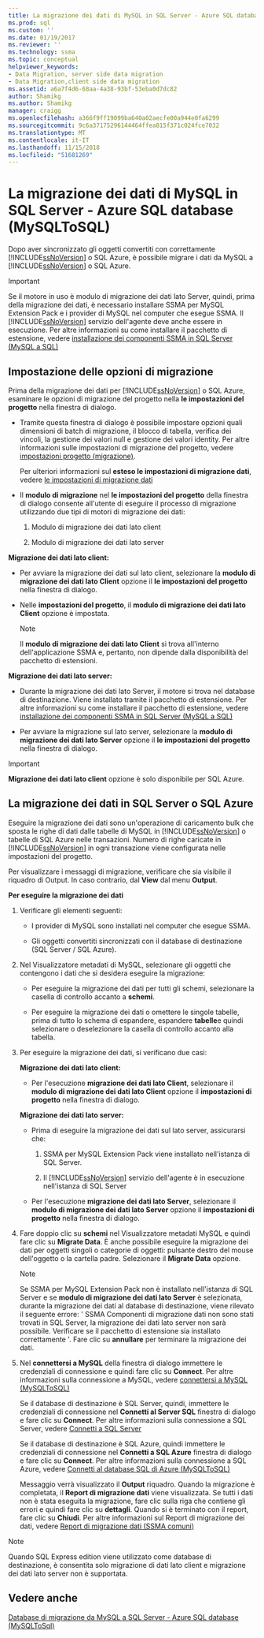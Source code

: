 ```yaml
---
title: La migrazione dei dati di MySQL in SQL Server - Azure SQL database (MySQLToSQL) | Microsoft Docs
ms.prod: sql
ms.custom: ''
ms.date: 01/19/2017
ms.reviewer: ''
ms.technology: ssma
ms.topic: conceptual
helpviewer_keywords:
- Data Migration, server side data migration
- Data Migration,client side data migration
ms.assetid: a6a7f4d6-68aa-4a38-93bf-53eba0d7dc82
author: Shamikg
ms.author: Shamikg
manager: craigg
ms.openlocfilehash: a366f9ff19099ba640a02aecfe00a944e0fa6299
ms.sourcegitcommit: 9c6a37175296144464ffea815f371c024fce7032
ms.translationtype: MT
ms.contentlocale: it-IT
ms.lasthandoff: 11/15/2018
ms.locfileid: "51681269"
---
```

# <a name="migrating-mysql-data-into-sql-server---azure-sql-db-mysqltosql"></a>La migrazione dei dati di MySQL in SQL Server - Azure SQL database (MySQLToSQL)
Dopo aver sincronizzato gli oggetti convertiti con correttamente [!INCLUDE[ssNoVersion](../../includes/ssnoversion-md.md)] o SQL Azure, è possibile migrare i dati da MySQL a [!INCLUDE[ssNoVersion](../../includes/ssnoversion-md.md)] o SQL Azure.  
  
> [!IMPORTANT]  
> Se il motore in uso è modulo di migrazione dei dati lato Server, quindi, prima della migrazione dei dati, è necessario installare SSMA per MySQL Extension Pack e i provider di MySQL nel computer che esegue SSMA. Il [!INCLUDE[ssNoVersion](../../includes/ssnoversion-md.md)] servizio dell'agente deve anche essere in esecuzione. Per altre informazioni su come installare il pacchetto di estensione, vedere [installazione dei componenti SSMA in SQL Server (MySQL a SQL)](https://msdn.microsoft.com/6772d0c5-258f-4d7b-afb0-b5f810e71af1)  
  
## <a name="setting-migration-options"></a>Impostazione delle opzioni di migrazione  
Prima della migrazione dei dati per [!INCLUDE[ssNoVersion](../../includes/ssnoversion-md.md)] o SQL Azure, esaminare le opzioni di migrazione del progetto nella **le impostazioni del progetto** nella finestra di dialogo.  
  
-   Tramite questa finestra di dialogo è possibile impostare opzioni quali dimensioni di batch di migrazione, il blocco di tabella, verifica dei vincoli, la gestione dei valori null e gestione dei valori identity. Per altre informazioni sulle impostazioni di migrazione del progetto, vedere [impostazioni progetto (migrazione)](https://msdn.microsoft.com/2a3cba9e-cd54-4a8b-b858-8fc4cf2580d9).  
  
    Per ulteriori informazioni sul **esteso le impostazioni di migrazione dati**, vedere [le impostazioni di migrazione dati](data-migration-settings-mysqltosql.md)  
  
-   Il **modulo di migrazione** nel **le impostazioni del progetto** della finestra di dialogo consente all'utente di eseguire il processo di migrazione utilizzando due tipi di motori di migrazione dei dati:  
  
    1.  Modulo di migrazione dei dati lato client  
  
    2.  Modulo di migrazione dei dati lato server  
  
**Migrazione dei dati lato client:**  
  
-   Per avviare la migrazione dei dati sul lato client, selezionare la **modulo di migrazione dei dati lato Client** opzione il **le impostazioni del progetto** nella finestra di dialogo.  
  
-   Nelle **impostazioni del progetto**, il **modulo di migrazione dei dati lato Client** opzione è impostata.  
  
    > [!NOTE]  
    > Il **modulo di migrazione dei dati lato Client** si trova all'interno dell'applicazione SSMA e, pertanto, non dipende dalla disponibilità del pacchetto di estensioni.  
  
**Migrazione dei dati lato server:**  
  
-   Durante la migrazione dei dati lato Server, il motore si trova nel database di destinazione. Viene installato tramite il pacchetto di estensione. Per altre informazioni su come installare il pacchetto di estensione, vedere [installazione dei componenti SSMA in SQL Server (MySQL a SQL)](https://msdn.microsoft.com/6772d0c5-258f-4d7b-afb0-b5f810e71af1)  
  
-   Per avviare la migrazione sul lato server, selezionare la **modulo di migrazione dei dati lato Server** opzione il **le impostazioni del progetto** nella finestra di dialogo.  
  
> [!IMPORTANT]  
> **Migrazione dei dati lato client** opzione è solo disponibile per SQL Azure.  
  
## <a name="migrating-data-to-sql-server-or-sql-azure"></a>La migrazione dei dati in SQL Server o SQL Azure  
Eseguire la migrazione dei dati sono un'operazione di caricamento bulk che sposta le righe di dati dalle tabelle di MySQL in [!INCLUDE[ssNoVersion](../../includes/ssnoversion-md.md)] o tabelle di SQL Azure nelle transazioni. Numero di righe caricate in [!INCLUDE[ssNoVersion](../../includes/ssnoversion-md.md)] in ogni transazione viene configurata nelle impostazioni del progetto.  
  
Per visualizzare i messaggi di migrazione, verificare che sia visibile il riquadro di Output. In caso contrario, dal **View** dal menu **Output**.  
  
**Per eseguire la migrazione dei dati**  
  
1.  Verificare gli elementi seguenti:  
  
    -   I provider di MySQL sono installati nel computer che esegue SSMA.  
  
    -   Gli oggetti convertiti sincronizzati con il database di destinazione (SQL Server / SQL Azure).  
  
2.  Nel Visualizzatore metadati di MySQL, selezionare gli oggetti che contengono i dati che si desidera eseguire la migrazione:  
  
    -   Per eseguire la migrazione dei dati per tutti gli schemi, selezionare la casella di controllo accanto a **schemi**.  
  
    -   Per eseguire la migrazione dei dati o omettere le singole tabelle, prima di tutto lo schema di espandere, espandere **tabelle**e quindi selezionare o deselezionare la casella di controllo accanto alla tabella.  
  
3.  Per eseguire la migrazione dei dati, si verificano due casi:  
  
    **Migrazione dei dati lato client:**  
  
    -   Per l'esecuzione **migrazione dei dati lato Client**, selezionare il **modulo di migrazione dei dati lato Client** opzione il **impostazioni di progetto** nella finestra di dialogo.  
  
    **Migrazione dei dati lato server:**  
  
    -   Prima di eseguire la migrazione dei dati sul lato server, assicurarsi che:  
  
        1.  SSMA per MySQL Extension Pack viene installato nell'istanza di SQL Server.  
  
        2.  Il [!INCLUDE[ssNoVersion](../../includes/ssnoversion-md.md)] servizio dell'agente è in esecuzione nell'istanza di SQL Server  
  
    -   Per l'esecuzione **migrazione dei dati lato Server**, selezionare il **modulo di migrazione dei dati lato Server** opzione il **impostazioni di progetto** nella finestra di dialogo.  
  
4.  Fare doppio clic su **schemi** nel Visualizzatore metadati MySQL e quindi fare clic su **Migrate Data**. È anche possibile eseguire la migrazione dei dati per oggetti singoli o categorie di oggetti: pulsante destro del mouse dell'oggetto o la cartella padre. Selezionare il **Migrate Data** opzione.  
  
    > [!NOTE]  
    > Se SSMA per MySQL Extension Pack non è installato nell'istanza di SQL Server e se **modulo di migrazione dei dati lato Server** è selezionata, durante la migrazione dei dati al database di destinazione, viene rilevato il seguente errore: ' SSMA Componenti di migrazione dati non sono stati trovati in SQL Server, la migrazione dei dati lato server non sarà possibile. Verificare se il pacchetto di estensione sia installato correttamente '. Fare clic su **annullare** per terminare la migrazione dei dati.  
  
5.  Nel **connettersi a MySQL** della finestra di dialogo immettere le credenziali di connessione e quindi fare clic su **Connect**. Per altre informazioni sulla connessione a MySQL, vedere [connettersi a MySQL &#40;MySQLToSQL&#41;](../../ssma/mysql/connect-to-mysql-mysqltosql.md)  
  
    Se il database di destinazione è SQL Server, quindi, immettere le credenziali di connessione nel **Connetti al Server SQL** finestra di dialogo e fare clic su **Connect**. Per altre informazioni sulla connessione a SQL Server, vedere [Connetti a SQL Server](https://msdn.microsoft.com/bb8c4bde-cfc2-4636-92ae-5dd24abe9536)  
  
    Se il database di destinazione è SQL Azure, quindi immettere le credenziali di connessione nel **Connetti a SQL Azure** finestra di dialogo e fare clic su **Connect**. Per altre informazioni sulla connessione a SQL Azure, vedere [Connetti al database SQL di Azure &#40;MySQLToSQL&#41;](../../ssma/mysql/connect-to-azure-sql-db-mysqltosql.md)  
  
    Messaggio verrà visualizzato il **Output** riquadro. Quando la migrazione è completata, il **Report di migrazione dati** viene visualizzata. Se tutti i dati non è stata eseguita la migrazione, fare clic sulla riga che contiene gli errori e quindi fare clic su **dettagli**. Quando si è terminato con il report, fare clic su **Chiudi**. Per altre informazioni sul Report di migrazione dei dati, vedere [Report di migrazione dati (SSMA comuni)](https://msdn.microsoft.com/bbfb9d88-5a98-4980-8d19-c5d78bd0d241)  
  
> [!NOTE]  
> Quando SQL Express edition viene utilizzato come database di destinazione, è consentita solo migrazione di dati lato client e migrazione dei dati lato server non è supportata.  
  
## <a name="see-also"></a>Vedere anche  
[Database di migrazione da MySQL a SQL Server - Azure SQL database &#40;MySQLToSql&#41;](../../ssma/mysql/migrating-mysql-databases-to-sql-server-azure-sql-db-mysqltosql.md)  
  

